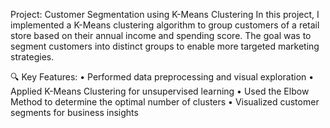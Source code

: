 Project: Customer Segmentation using K-Means Clustering
In this project, I implemented a K-Means clustering algorithm to group customers of a retail store based on their annual income and spending score. The goal was to segment customers into distinct groups to enable more targeted marketing strategies.

🔍 Key Features:
• Performed data preprocessing and visual exploration
• Applied K-Means Clustering for unsupervised learning
• Used the Elbow Method to determine the optimal number of clusters
• Visualized customer segments for business insights
